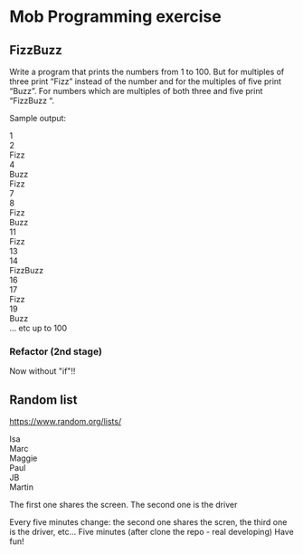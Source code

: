 # Mob Programming exercise

## FizzBuzz

Write a program that prints the numbers from 1 to 100. But for multiples of three print “Fizz” instead of the number and for the multiples of five print “Buzz”. For numbers which are multiples of both three and five print “FizzBuzz “.

Sample output:

1 <br>
2 <br>
Fizz <br>
4 <br>
Buzz <br>
Fizz <br>
7 <br>
8 <br>
Fizz <br>
Buzz <br>
11 <br>
Fizz <br>
13 <br> 
14 <br>
FizzBuzz <br>
16 <br>
17 <br>
Fizz <br>
19 <br>
Buzz <br>
... etc up to 100 <br>

### Refactor (2nd stage)
Now without "if"!!

## Random list

https://www.random.org/lists/

Isa <br>
Marc <br>
Maggie <br>
Paul <br>
JB <br>
Martin <br>

The first one shares the screen.
The second one is the driver

Every five minutes change: the second one shares the scren, the third one is the driver, etc...
Five minutes (after clone the repo - real developing)
Have fun!
